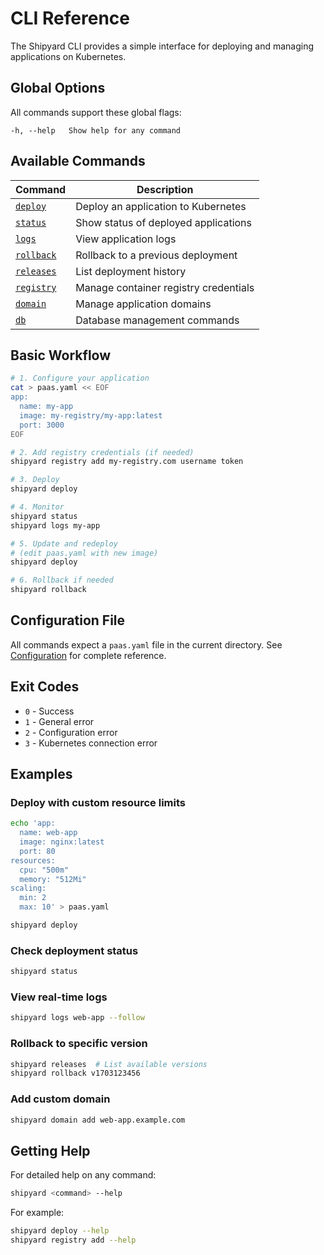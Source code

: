 # CLI Reference

The Shipyard CLI provides a simple interface for deploying and managing applications on Kubernetes.

## Global Options

All commands support these global flags:

```
-h, --help   Show help for any command
```

## Available Commands

| Command | Description |
|---------|-------------|
| [`deploy`](/cli/deploy) | Deploy an application to Kubernetes |
| [`status`](/cli/status) | Show status of deployed applications |
| [`logs`](/cli/logs) | View application logs |
| [`rollback`](/cli/rollback) | Rollback to a previous deployment |
| [`releases`](/cli/releases) | List deployment history |
| [`registry`](/cli/registry) | Manage container registry credentials |
| [`domain`](/cli/domain) | Manage application domains |
| [`db`](/cli/db) | Database management commands |

## Basic Workflow

```bash
# 1. Configure your application
cat > paas.yaml << EOF
app:
  name: my-app
  image: my-registry/my-app:latest
  port: 3000
EOF

# 2. Add registry credentials (if needed)
shipyard registry add my-registry.com username token

# 3. Deploy
shipyard deploy

# 4. Monitor
shipyard status
shipyard logs my-app

# 5. Update and redeploy
# (edit paas.yaml with new image)
shipyard deploy

# 6. Rollback if needed
shipyard rollback
```

## Configuration File

All commands expect a `paas.yaml` file in the current directory. See [Configuration](/getting-started/configuration) for complete reference.

## Exit Codes

- `0` - Success
- `1` - General error
- `2` - Configuration error
- `3` - Kubernetes connection error

## Examples

### Deploy with custom resource limits
```bash
echo 'app:
  name: web-app
  image: nginx:latest
  port: 80
resources:
  cpu: "500m"
  memory: "512Mi"
scaling:
  min: 2
  max: 10' > paas.yaml

shipyard deploy
```

### Check deployment status
```bash
shipyard status
```

### View real-time logs
```bash
shipyard logs web-app --follow
```

### Rollback to specific version
```bash
shipyard releases  # List available versions
shipyard rollback v1703123456
```

### Add custom domain
```bash
shipyard domain add web-app.example.com
```

## Getting Help

For detailed help on any command:

```bash
shipyard <command> --help
```

For example:
```bash
shipyard deploy --help
shipyard registry add --help
```